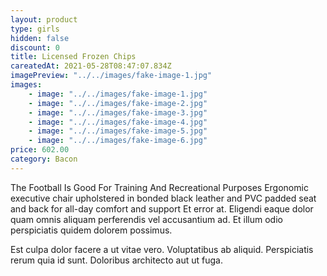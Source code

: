 ```yaml
---
layout: product
type: girls
hidden: false
discount: 0
title: Licensed Frozen Chips
careatedAt: 2021-05-28T08:47:07.834Z
imagePreview: "../../images/fake-image-1.jpg"
images:
    - image: "../../images/fake-image-1.jpg"
    - image: "../../images/fake-image-2.jpg"
    - image: "../../images/fake-image-3.jpg"
    - image: "../../images/fake-image-4.jpg"
    - image: "../../images/fake-image-5.jpg"
    - image: "../../images/fake-image-6.jpg"
price: 602.00
category: Bacon
---
```

The Football Is Good For Training And Recreational Purposes
Ergonomic executive chair upholstered in bonded black leather and PVC padded seat and back for all-day comfort and support
Et error at. Eligendi eaque dolor quam omnis aliquam perferendis vel accusantium ad. Et illum odio perspiciatis quidem dolorem possimus.
 Est culpa dolor facere a ut vitae vero. Voluptatibus ab aliquid. Perspiciatis rerum quia id sunt. Doloribus architecto aut ut fuga.
